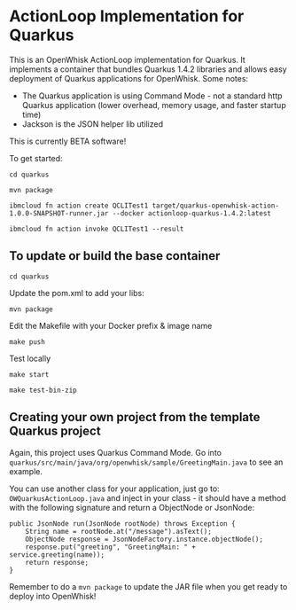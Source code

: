 <!--
#
# Licensed to the Apache Software Foundation (ASF) under one or more
# contributor license agreements.  See the NOTICE file distributed with
# this work for additional information regarding copyright ownership.
# The ASF licenses this file to You under the Apache License, Version 2.0
# (the "License"); you may not use this file except in compliance with
# the License.  You may obtain a copy of the License at
#
#     http://www.apache.org/licenses/LICENSE-2.0
#
# Unless required by applicable law or agreed to in writing, software
# distributed under the License is distributed on an "AS IS" BASIS,
# WITHOUT WARRANTIES OR CONDITIONS OF ANY KIND, either express or implied.
# See the License for the specific language governing permissions and
# limitations under the License.
#
-->
# ActionLoop Implementation for Quarkus

This is an OpenWhisk ActionLoop implementation for Quarkus. It implements a container that bundles Quarkus 1.4.2 libraries and allows easy deployment of Quarkus applications for OpenWhisk. Some notes:

* The Quarkus application is using Command Mode - not a standard http Quarkus application (lower overhead, memory usage, and faster startup time)
* Jackson is the JSON helper lib utilized

This is currently BETA software!


To get started:

`cd quarkus`

`mvn package`

`ibmcloud fn action create QCLITest1 target/quarkus-openwhisk-action-1.0.0-SNAPSHOT-runner.jar --docker actionloop-quarkus-1.4.2:latest`

`ibmcloud fn action invoke QCLITest1 --result`

## To update or build the base container

`cd quarkus`

Update the pom.xml to add your libs:

`mvn package`

Edit the Makefile with your Docker prefix & image name

`make push`

Test locally

`make start`

`make test-bin-zip`

## Creating your own project from the template Quarkus project

Again, this project uses Quarkus Command Mode. Go into  
`quarkus/src/main/java/org/openwhisk/sample/GreetingMain.java`
to see an example.

You can use another class for your application, just go to: `OWQuarkusActionLoop.java` and inject in your class - it should have a method with the following signature and return a ObjectNode or JsonNode:

    public JsonNode run(JsonNode rootNode) throws Exception {
        String name = rootNode.at("/message").asText();
        ObjectNode response = JsonNodeFactory.instance.objectNode();
        response.put("greeting", "GreetingMain: " + service.greeting(name));
        return response;
    }

Remember to do a `mvn package` to update the JAR file when you get ready to deploy into OpenWhisk!




